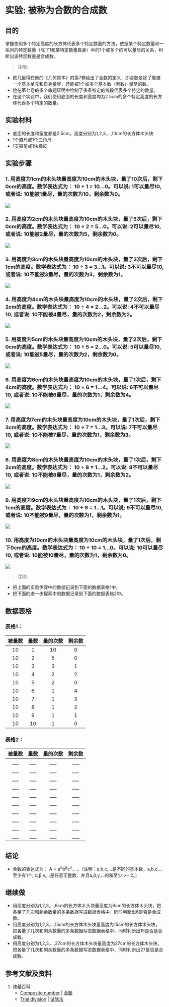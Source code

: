 # 实验: 被称为合数的合成数

## 目的

掌握使用多个特定高度的长方体代表多个特定数量的方法，依据某个特定数量和一系列的特定数量（除了1和某特定数量自身）中的1个或多个的可以量尽的关系，判断出该特定数量是合成数。

> 注明:
>  
- 欧几里得在他的《几何原本》的第7卷给出了合数的定义，即合数是除了能被一个基本单元和自身量尽，还能被1个或多个基本数（素数）量尽的数。 
- 他在第七卷的多个命题证明中绘制了多条特定的线段代表多个特定的数量。
- 在这个实验中，我们使用底面的长度和宽度均为2.5cm的多个特定高度的长方体代表多个特定的数量。  

## 实验材料

- 底面的长度和宽度都是2.5cm，高度分别为1,2,3,...,10cm的长方体木头块
- 1个直尺或1个三角尺
- 1支铅笔或1块橡皮

## 实验步骤

### 1. 用高度为1cm的木头块量高度为10cm的木头块，量了10次后，剩下0cm的高度。数学表达式为： 10 ÷ 1 = 10...0。可以说: 1可以量尽10, 或者说: 10能被1量尽，量的次数为10，剩余数为0。
![](/images/数论/素数和合数/被称为合数的合成数/1a1.jpg)

### 2. 用高度为2cm的木头块量高度为10cm的木头块，量了5次后，剩下0cm的高度。数学表达式为： 10 ÷ 2 = 5...0。可以说: 2可以量尽10, 或者说: 10能被2量尽，量的次数为5，剩余数为0。
![](/images/数论/素数和合数/被称为合数的合成数/1a2.jpg)

### 3. 用高度为3cm的木头块量高度为10cm的木头块，量了3次后，剩下1cm的高度。数学表达式为： 10 ÷ 3 = 3...1。可以说: 3不可以量尽10, 或者说: 10不能被3量尽，量的次数为3，剩余数为1。
![](/images/数论/素数和合数/被称为合数的合成数/1a3.jpg)

### 4. 用高度为4cm的木头块量高度为10cm的木头块，量了2次后，剩下2cm的高度。数学表达式为： 10 ÷ 4 = 2...2。可以说: 4不可以量尽10, 或者说: 10不能被4量尽，量的次数为2，剩余数为2。
![](/images/数论/素数和合数/被称为合数的合成数/1a4.jpg)

### 5. 用高度为5cm的木头块量高度为10cm的木头块，量了2次后，剩下0cm的高度。数学表达式为： 10 ÷ 5 = 2...0。可以说: 5可以量尽10, 或者说: 10能被5量尽，量的次数为2，剩余数为0。
![](/images/数论/素数和合数/被称为合数的合成数/1a5.jpg)

### 6. 用高度为6cm的木头块量高度为10cm的木头块，量了1次后，剩下4cm的高度。数学表达式为： 10 ÷ 6 = 1...4。可以说: 6不可以量尽10, 或者说: 10不能被6量尽，量的次数为1，剩余数为4。
![](/images/数论/素数和合数/被称为合数的合成数/1a6.jpg)

### 7. 用高度为7cm的木头块量高度为10cm的木头块，量了1次后，剩下3cm的高度。数学表达式为： 10 ÷ 7 = 1...3。可以说: 7不可以量尽10, 或者说: 10不能被7量尽，量的次数为1，剩余数为3。
![](/images/数论/素数和合数/被称为合数的合成数/1a7.jpg)

### 8. 用高度为8cm的木头块量高度为10cm的木头块，量了1次后，剩下2cm的高度。数学表达式为： 10 ÷ 8 = 1...2。可以说: 8不可以量尽10, 或者说: 10不能被8量尽，量的次数为1，剩余数为2。
![](/images/数论/素数和合数/被称为合数的合成数/1a8.jpg)

### 9. 用高度为9cm的木头块量高度为10cm的木头块，量了1次后，剩下1cm的高度。数学表达式为： 10 ÷ 9 = 1...1。可以说: 9不可以量尽10, 或者说: 10不能被9量尽，量的次数为1，剩余数为1。
![](/images/数论/素数和合数/被称为合数的合成数/1a9.jpg)

### 10. 用高度为10cm的木头块量高度为10cm的木头块，量了1次后，剩下0cm的高度。数学表达式为： 10 ÷ 10 = 1...0。可以说: 10可以量尽10, 或者说: 10能被10量尽，量的次数为1，剩余数为0。
![](/images/数论/素数和合数/被称为合数的合成数/1a10.jpg)

> 注明:
>  
- 把上面的实验步骤中的数据记录到下面的数据表格1中。
- 把下面的进一步探索中的数据记录到下面的数据表格2中。

## 数据表格

### 表格1：

|    被量数   |     量数   |   量的次数 |    剩余数    |
| :--------: | :--------: | :-------: | :---------: |
|      10    |      1     |     10    |      0      | 
|      10    |      2     |     5     |      0      | 
|      10    |      3     |     3     |      1      | 
|      10    |      4     |     2     |      2      | 
|      10    |      5     |     2     |      0      | 
|      10    |      6     |     1     |      4      | 
|      10    |      7     |     1     |      3      | 
|      10    |      8     |     1     |      2      | 
|      10    |      9     |     1     |      1      | 
|      10    |      10    |     1     |      0      | 

### 表格2：

|    被量数   |     量数   |   量的次数 |    剩余数    |
| :--------: | :--------: | :-------: | :---------: |
|    ___     |    ___     |    ___    |     ___     | 
|    ___     |    ___     |    ___    |     ___     | 
|    ___     |    ___     |    ___    |     ___     |  
|    ___     |    ___     |    ___    |     ___     | 
|    ___     |    ___     |    ___    |     ___     | 
|    ___     |    ___     |    ___    |     ___     | 
|    ___     |    ___     |    ___    |     ___     | 
|    ___     |    ___     |    ___    |     ___     |  
|    ___     |    ___     |    ___    |     ___     | 
|    ___     |    ___     |    ___    |     ___     | 

## 结论

- 合数的表达式为： A = a<sup>α</sup>b<sup>β</sup>c<sup>γ</sup>... 。（注明：a,b,c,...是不同的基本数，a,b,c,...至少有1个; α,β,γ,...是任意正整数，并且a,β,γ,...的和至少 >= 2。)

## 继续做

- 用高度分别为1,2,3,...,6cm的长方体木头块量高度为6cm的长方体木头块，把各量了几次和剩余数量的多条数据写进数据表格中，同时判断出6是否是合成数。
- 用高度分别为1,2,3,...,15cm的长方体木头块量高度为15cm的长方体木头块，把各量了几次和剩余数量的多条数据写进数据表格中，同时判断出15是否是合成数。
- 用高度分别为1,2,3,...,27cm的长方体木头块量高度为27cm的长方体木头块，把各量了几次和剩余数量的多条数据写进数据表格中，同时判断出27是否是合成数。

## 参考文献及资料

1. 维基百科
	- [Composite number](https://en.wikipedia.org/wiki/Composite_number) |  [合数](https://zh.wikipedia.org/wiki/%E5%90%88%E6%95%B0) 
	- [Trial division](https://en.wikipedia.org/wiki/Trial_division) | [试除法](https://zh.wikipedia.org/wiki/试除法) 
